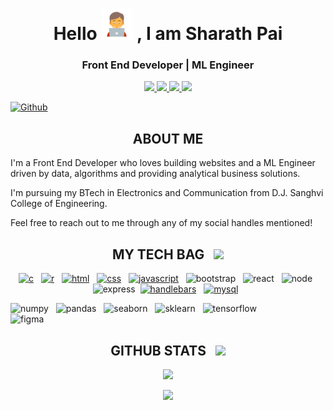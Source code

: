 
## <h1 align=center>Hello <img src="https://raw.githubusercontent.com/Sharath1036/Sharath1036/main/coder.png" width="50px"> , I am Sharath Pai</h1>

<h3 align="center">Front End Developer | ML Engineer</h3>

<p align='center'>
  <a href='mailto:sharathpai107@gmail.com' target="_blank">
      <img src='https://img.shields.io/badge/-sharathpai107@gmail.com-c14438?style=flat&logo=Gmail&logoColor=white&link=mailto:sharathpai107.com'>
  </a>
  
 
  <a href='https://www.linkedin.com/in/sharathpai107/' target="_blank">
      <img src='https://img.shields.io/badge/-SharathPai-0072b1?style=flat&logo=Linkedin&logoColor=white&link=https://www.linkedin.com/in/sharathpai107/'>
  </a>
  
  <a href='https://www.instagram.com/sharath_1007/' target="_blank">
      <img src='https://img.shields.io/badge/-sharath_1007-0072b1?style=flat&logo=Instagram&logoColor=white&link=https://www.instagram.com/sharath_1007/'>
  </a>

 <a href='https://www.twitter.com/Sharath1072/' target="_blank">
      <img src='https://img.shields.io/twitter/follow/Sharath1072?label=Sharath%20P&labelColor=white&color=black&link=https://www.twitter.com/Sharath1072/'>
  </a>

 

[![Github](https://img.shields.io/github/followers/Sharath1036?label=Follow&style=social)](https://github.com/Sharath1036)

<h2 align="center">
    ABOUT ME
</h2>

I'm a Front End Developer who loves building websites and a ML Engineer driven by data, algorithms and providing analytical business solutions.

I'm pursuing my BTech in Electronics and Communication from D.J. Sanghvi College of Engineering.

Feel free to reach out to me through any of my social handles mentioned!

<h2 align='center'> MY TECH BAG  &nbsp; <img src = "https://media2.giphy.com/media/QssGEmpkyEOhBCb7e1/giphy.gif?cid=ecf05e47a0n3gi1bfqntqmob8g9aid1oyj2wr3ds3mg700bl&rid=giphy.gif" width = 32px> </h2>
<p align='center'>
<a href="https://github.com/Sharath1036?tab=repositories&q=&type=&language=c&sort="><img src="https://cdn.worldvectorlogo.com/logos/c-1.svg" alt="c" width="40" height="40"/></a> &nbsp;
<a href="https://github.com/Sharath1036?tab=repositories&q=&type=&language=r&sort="><img src="https://www.vectorlogo.zone/logos/r-project/r-project-icon.svg" alt="r" width="40" height="40"/></a> &nbsp;
<!-- <a href="https://github.com/Sharath1036?tab=repositories&q=&type=&language=solidity&sort="><img src="https://raw.githubusercontent.com/Sharath1036/readme-icon-gen/main/solidity.png" alt="solidity" width="40" height="40"/></a> &nbsp;   -->
<a href="https://github.com/Sharath1036?tab=repositories&q=&type=&language=html&sort="><img src="https://www.vectorlogo.zone/logos/w3_html5/w3_html5-icon.svg" alt="html" width="40" height="40"/></a> &nbsp;
<a href="https://github.com/Sharath1036?tab=repositories&q=&type=&language=css&sort="><img src="https://www.vectorlogo.zone/logos/w3_css/w3_css-icon.svg" alt="css" width="40" height="40"/></a> &nbsp;
<a href="https://github.com/Sharath1036?tab=repositories&q=&type=&language=javascript&sort="><img src="https://seeklogo.com/images/J/javascript-js-logo-2949701702-seeklogo.com.png" alt="javascript" width="40" height="40"/></a> &nbsp;
<img src="https://www.vectorlogo.zone/logos/getbootstrap/getbootstrap-icon.svg" alt="bootstrap" width="40" height="40"/> &nbsp;  
<img src="https://www.vectorlogo.zone/logos/reactjs/reactjs-icon.svg" alt="react" width="40" height="40"/> &nbsp;
<img src="https://www.vectorlogo.zone/logos/nodejs/nodejs-icon.svg" alt="node" width="40" height="40"/> &nbsp;
<img src="https://img.icons8.com/ios/50/ffffff/express-js.png" alt="express" width="40" height="40"/>&nbsp;
<a href="https://github.com/Sharath1036?tab=repositories&q=&type=&language=handlebars&sort="><img src="https://www.vectorlogo.zone/logos/handlebarsjs/handlebarsjs-icon.svg" alt="handlebars" width="40" height="40"/></a> &nbsp;
<!--<img src="https://www.vectorlogo.zone/logos/mongodb/mongodb-icon.svg" alt="mongodb" width="40" height="40"/> &nbsp; -->
<a href="https://github.com/Sharath1036?tab=repositories&q=&type=&language=tsql&sort="><img src="https://www.vectorlogo.zone/logos/mysql/mysql-icon.svg" alt="mysql" width="40" height="40"/></a> &nbsp; 

<!-- Data Science -->  
<img src="https://img.icons8.com/color/48/numpy.png" alt="numpy" width="40" height="40"/> &nbsp; 
<img src="https://img.icons8.com/color/48/pandas.png" alt="pandas" width="40" height="40"/> &nbsp; 
<img src="https://seeklogo.com/images/S/seaborn-logo-244EB2DEC5-seeklogo.com.png" alt="seaborn" width="40" height="40"/> &nbsp;
<img src="https://seeklogo.com/images/S/scikit-learn-logo-8766D07E2E-seeklogo.com.png" alt="sklearn" width="40" height="40"/> &nbsp; 
<img src="https://www.vectorlogo.zone/logos/tensorflow/tensorflow-icon.svg" alt="tensorflow" width="40" height="40"/> &nbsp;  
<img src="https://www.vectorlogo.zone/logos/figma/figma-icon.svg" alt="figma" width="40" height="40"/> &nbsp;
<br>
</p>

<h2 align = 'center'>
    GITHUB STATS &nbsp; <img src = "https://raw.githubusercontent.com/Sharath1036/readme-icon-generator/main/github-cat.gif" width = 32px>
</h2>

<p align= "center"><img src= "https://github-readme-stats.vercel.app/api?username=Sharath1036&&show_icons=true&title_color=ffffff&icon_color=bb2acf&text_color=daf7dc&bg_color=151515" /></p>

<p align= "center"><img src= "https://github-readme-stats.vercel.app/api/top-langs/?username=Sharath1036&count_private=true&theme=tokyonight" /></p>
  
